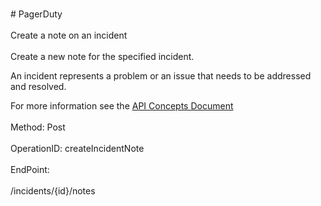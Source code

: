 <br>#     PagerDuty</br>
<br>Create a note on an incident</br>
<br>Create a new note for the specified incident.

An incident represents a problem or an issue that needs to be addressed and resolved.

For more information see the [API Concepts Document](../../docs/CONCEPTS.md#incidents)
</br>
<br>Method: Post</br>
<br>OperationID: createIncidentNote</br>
<br>EndPoint:</br>
<br>/incidents/{id}/notes</br>
